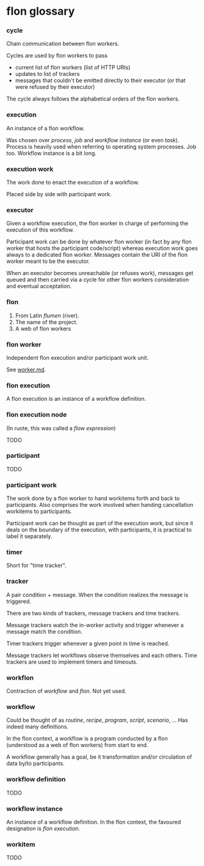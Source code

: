 
# flon glossary


### cycle

Chain communication between flon workers.

Cycles are used by flon workers to pass

- current list of flon workers (list of HTTP URIs)
- updates to list of trackers
- messages that couldn't be emitted directly to their executor (or that were refused by their executor)

The cycle always follows the alphabetical orders of the flon workers.

### execution

An instance of a flon workflow.

Was chosen over _process_, _job_ and _workflow instance_ (or even _task_). Process is heavily used when referring to operating system processes. Job too. Workflow instance is a bit long.

### execution work

The work done to enact the execution of a workflow.

Placed side by side with participant work.

### executor

Given a workflow execution, the flon worker in charge of performing the execution of this workflow.

Participant work can be done by whatever flon worker (in fact by any flon worker that hosts the participant code/script) whereas execution work goes always to a dedicated flon worker. Messages contain the URI of the flon worker meant to be the executor.

When an executor becomes unreachable (or refuses work), messages get queued and then carried via a cycle for other flon workers consideration and eventual acceptation.

### flon

1. From Latin _flumen_ (river).
2. The name of the project.
3. A web of flon workers

### flon worker

Independent flon execution and/or participant work unit.

See [worker.md](worker.md).

### flon execution

A flon execution is an instance of a workflow definition.

### flon execution node

(In ruote, this was called a _flow expression_)

TODO

### participant

TODO

### participant work

The work done by a flon worker to hand workitems forth and back to participants. Also comprises the work involved when handing cancellation workitems to participants.

Participant work can be thought as part of the execution work, but since it deals on the boundary of the execution, with participants, it is practical to label it separately.

### timer

Short for "time tracker".

### tracker

A pair condition + message. When the condition realizes the message is triggered.

There are two kinds of trackers, message trackers and time trackers.

Message trackers watch the in-worker activity and trigger whenever a message match the condition.

Timer trackers trigger whenever a given point in time is reached.

Message trackers let workflows observe themselves and each others. Time trackers are used to implement timers and timeouts.

### workflon

Contraction of _workflow_ and _flon_. Not yet used.

### workflow

Could be thought of as _routine_, _recipe_, _program_, _script_, _scenario_, ... Has indeed many definitions.

In the flon context, a workflow is a program conducted by a flon (understood as a web of flon workers) from start to end.

A workflow generally has a goal, be it transformation and/or circulation of data by/to participants.

### workflow definition

TODO

### workflow instance

An instance of a workflow definition. In the flon context, the favoured designation is _flon execution_.

### workitem

TODO


